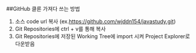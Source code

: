 ##GitHub 클론 가져다 쓰는 방법
1. 소스 code url 복사 (ex.https://github.com/wjddn154/javastudy.git)
2. Git Repositories에 ctrl + v를 통해 복사
3. Git Repositories에 저장된 Working Tree에 import 시켜 Project Explorer로 다운받음
